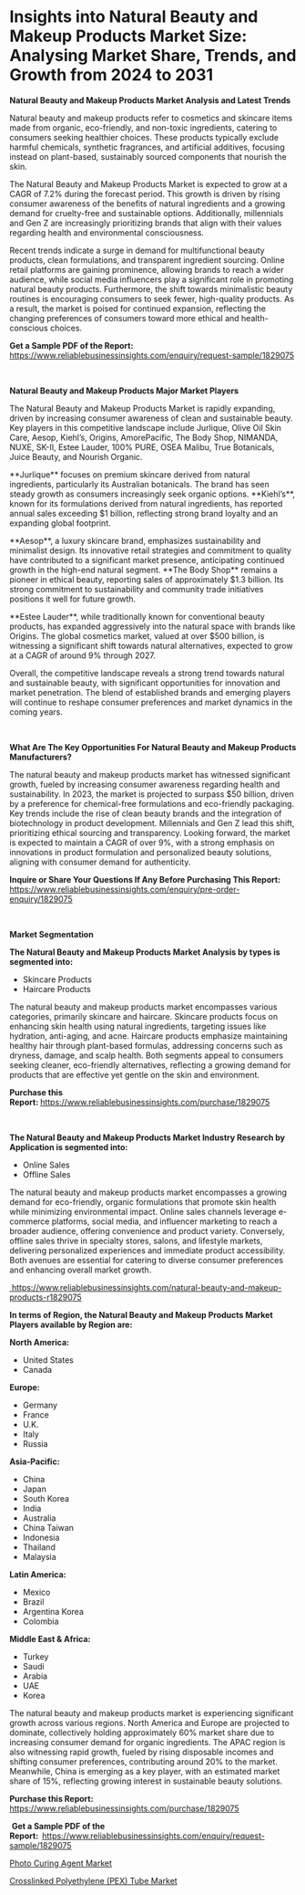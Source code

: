 <p><h1>Insights into Natural Beauty and Makeup Products Market Size: Analysing Market Share, Trends, and Growth from 2024 to 2031</h1></p><p><strong>Natural Beauty and Makeup Products Market Analysis and Latest Trends</strong></p>
<p><p>Natural beauty and makeup products refer to cosmetics and skincare items made from organic, eco-friendly, and non-toxic ingredients, catering to consumers seeking healthier choices. These products typically exclude harmful chemicals, synthetic fragrances, and artificial additives, focusing instead on plant-based, sustainably sourced components that nourish the skin.</p><p>The Natural Beauty and Makeup Products Market is expected to grow at a CAGR of 7.2% during the forecast period. This growth is driven by rising consumer awareness of the benefits of natural ingredients and a growing demand for cruelty-free and sustainable options. Additionally, millennials and Gen Z are increasingly prioritizing brands that align with their values regarding health and environmental consciousness.</p><p>Recent trends indicate a surge in demand for multifunctional beauty products, clean formulations, and transparent ingredient sourcing. Online retail platforms are gaining prominence, allowing brands to reach a wider audience, while social media influencers play a significant role in promoting natural beauty products. Furthermore, the shift towards minimalistic beauty routines is encouraging consumers to seek fewer, high-quality products. As a result, the market is poised for continued expansion, reflecting the changing preferences of consumers toward more ethical and health-conscious choices.</p></p>
<p><strong>Get a Sample PDF of the Report:&nbsp;</strong> <a href="https://www.reliablebusinessinsights.com/enquiry/request-sample/1829075?utm_campaign=63&utm_medium=2&utm_source=Github&utm_content=ia&utm_term=30122024&utm_id=natural-beauty-and-makeup-products">https://www.reliablebusinessinsights.com/enquiry/request-sample/1829075</a></p>
<p>&nbsp;</p>
<p><strong>Natural Beauty and Makeup Products Major Market Players</strong></p>
<p><p>The Natural Beauty and Makeup Products Market is rapidly expanding, driven by increasing consumer awareness of clean and sustainable beauty. Key players in this competitive landscape include Jurlique, Olive Oil Skin Care, Aesop, Kiehl’s, Origins, AmorePacific, The Body Shop, NIMANDA, NUXE, SK-II, Estee Lauder, 100% PURE, OSEA Malibu, True Botanicals, Juice Beauty, and Nourish Organic.</p><p>**Jurlique** focuses on premium skincare derived from natural ingredients, particularly its Australian botanicals. The brand has seen steady growth as consumers increasingly seek organic options. **Kiehl’s**, known for its formulations derived from natural ingredients, has reported annual sales exceeding $1 billion, reflecting strong brand loyalty and an expanding global footprint.</p><p>**Aesop**, a luxury skincare brand, emphasizes sustainability and minimalist design. Its innovative retail strategies and commitment to quality have contributed to a significant market presence, anticipating continued growth in the high-end natural segment. **The Body Shop** remains a pioneer in ethical beauty, reporting sales of approximately $1.3 billion. Its strong commitment to sustainability and community trade initiatives positions it well for future growth.</p><p>**Estee Lauder**, while traditionally known for conventional beauty products, has expanded aggressively into the natural space with brands like Origins. The global cosmetics market, valued at over $500 billion, is witnessing a significant shift towards natural alternatives, expected to grow at a CAGR of around 9% through 2027.</p><p>Overall, the competitive landscape reveals a strong trend towards natural and sustainable beauty, with significant opportunities for innovation and market penetration. The blend of established brands and emerging players will continue to reshape consumer preferences and market dynamics in the coming years.</p></p>
<p>&nbsp;</p>
<p><strong>What Are The Key Opportunities For Natural Beauty and Makeup Products Manufacturers?</strong></p>
<p><p>The natural beauty and makeup products market has witnessed significant growth, fueled by increasing consumer awareness regarding health and sustainability. In 2023, the market is projected to surpass $50 billion, driven by a preference for chemical-free formulations and eco-friendly packaging. Key trends include the rise of clean beauty brands and the integration of biotechnology in product development. Millennials and Gen Z lead this shift, prioritizing ethical sourcing and transparency. Looking forward, the market is expected to maintain a CAGR of over 9%, with a strong emphasis on innovations in product formulation and personalized beauty solutions, aligning with consumer demand for authenticity.</p></p>
<p><strong>Inquire or Share Your Questions If Any Before Purchasing This Report:</strong> <a href="https://www.reliablebusinessinsights.com/enquiry/pre-order-enquiry/1829075?utm_campaign=63&utm_medium=2&utm_source=Github&utm_content=ia&utm_term=30122024&utm_id=natural-beauty-and-makeup-products">https://www.reliablebusinessinsights.com/enquiry/pre-order-enquiry/1829075</a></p>
<p>&nbsp;</p>
<p><strong>Market Segmentation</strong></p>
<p><strong>The Natural Beauty and Makeup Products Market Analysis by types is segmented into:</strong></p>
<p><ul><li>Skincare Products</li><li>Haircare Products</li></ul></p>
<p><p>The natural beauty and makeup products market encompasses various categories, primarily skincare and haircare. Skincare products focus on enhancing skin health using natural ingredients, targeting issues like hydration, anti-aging, and acne. Haircare products emphasize maintaining healthy hair through plant-based formulas, addressing concerns such as dryness, damage, and scalp health. Both segments appeal to consumers seeking cleaner, eco-friendly alternatives, reflecting a growing demand for products that are effective yet gentle on the skin and environment.</p></p>
<p><strong>Purchase this Report:&nbsp;</strong><a href="https://www.reliablebusinessinsights.com/purchase/1829075?utm_campaign=63&utm_medium=2&utm_source=Github&utm_content=ia&utm_term=30122024&utm_id=natural-beauty-and-makeup-products">https://www.reliablebusinessinsights.com/purchase/1829075</a></p>
<p>&nbsp;</p>
<p><strong>The Natural Beauty and Makeup Products Market Industry Research by Application is segmented into:</strong></p>
<p><ul><li>Online Sales</li><li>Offline Sales</li></ul></p>
<p><p>The natural beauty and makeup products market encompasses a growing demand for eco-friendly, organic formulations that promote skin health while minimizing environmental impact. Online sales channels leverage e-commerce platforms, social media, and influencer marketing to reach a broader audience, offering convenience and product variety. Conversely, offline sales thrive in specialty stores, salons, and lifestyle markets, delivering personalized experiences and immediate product accessibility. Both avenues are essential for catering to diverse consumer preferences and enhancing overall market growth.</p></p>
<p><a href="https://www.reliablebusinessinsights.com/natural-beauty-and-makeup-products-r1829075?utm_campaign=63&utm_medium=2&utm_source=Github&utm_content=ia&utm_term=30122024&utm_id=natural-beauty-and-makeup-products">&nbsp;https://www.reliablebusinessinsights.com/natural-beauty-and-makeup-products-r1829075</a></p>
<p><strong>In terms of Region, the Natural Beauty and Makeup Products Market Players available by Region are:</strong></p>
<p>
    <p> <strong> North America: </strong>
        <ul>
            <li>United States</li>
            <li>Canada</li>
        </ul>
        </p> 
    <p> <strong> Europe: </strong>
        <ul>
            <li>Germany</li>
            <li>France</li>
            <li>U.K.</li>
            <li>Italy</li>
            <li>Russia</li>
        </ul>
        </p> 
    <p> <strong> Asia-Pacific: </strong>
        <ul>
            <li>China</li>
            <li>Japan</li>
            <li>South Korea</li>
            <li>India</li>
            <li>Australia</li>
            <li>China Taiwan</li>
            <li>Indonesia</li>
            <li>Thailand</li>
            <li>Malaysia</li>
        </ul>
        </p> 
    <p> <strong> Latin America: </strong>
        <ul>
            <li>Mexico</li>
            <li>Brazil</li>
            <li>Argentina Korea</li>
            <li>Colombia</li>
        </ul>
        </p> 
    <p> <strong> Middle East & Africa: </strong>
        <ul>
            <li>Turkey</li>
            <li>Saudi</li>
            <li>Arabia</li>
            <li>UAE</li>
            <li>Korea</li>
        </ul>
    </p>
    </p>
<p><p>The natural beauty and makeup products market is experiencing significant growth across various regions. North America and Europe are projected to dominate, collectively holding approximately 60% market share due to increasing consumer demand for organic ingredients. The APAC region is also witnessing rapid growth, fueled by rising disposable incomes and shifting consumer preferences, contributing around 20% to the market. Meanwhile, China is emerging as a key player, with an estimated market share of 15%, reflecting growing interest in sustainable beauty solutions.</p></p>
<p><strong>Purchase this Report: </strong><a href="https://www.reliablebusinessinsights.com/purchase/1829075?utm_campaign=63&utm_medium=2&utm_source=Github&utm_content=ia&utm_term=30122024&utm_id=natural-beauty-and-makeup-products">https://www.reliablebusinessinsights.com/purchase/1829075</a></p>
<p>&nbsp;<strong>Get a Sample PDF of the Report:&nbsp;&nbsp;</strong><a href="https://www.reliablebusinessinsights.com/enquiry/request-sample/1829075?utm_campaign=63&utm_medium=2&utm_source=Github&utm_content=ia&utm_term=30122024&utm_id=natural-beauty-and-makeup-products">https://www.reliablebusinessinsights.com/enquiry/request-sample/1829075</a></p>
<p><strong></strong></p>
<p><p><a href="https://github.com/barnickclara79/Market-Research-Report-List-1/blob/main/photo-curing-agent-market.md?utm_campaign=63&utm_medium=2&utm_source=Github&utm_content=ia&utm_term=30122024&utm_id=natural-beauty-and-makeup-products">Photo Curing Agent Market</a></p><p><a href="https://github.com/domoniqueluoma76/Market-Research-Report-List-1/blob/main/crosslinked-polyethylene-pex-tube-market.md?utm_campaign=63&utm_medium=2&utm_source=Github&utm_content=ia&utm_term=30122024&utm_id=natural-beauty-and-makeup-products">Crosslinked Polyethylene (PEX) Tube Market</a></p></p>